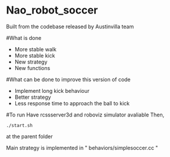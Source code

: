 # Nao_robot_soccer
Built from the codebase released by Austinvilla team 

#What is done 
 * More stable walk
 * More stable kick 
 * New strategy 
 * New functions 

#What can be done to improve this version of code 
 * Implement long kick behaviour 
 * Better strategy 
 * Less response time to approach the ball to kick

#To run 
Have rcssserver3d and roboviz simulator avaliable 
Then,

```
./start.sh
```
 at the parent folder 

Main strategy is implemented in " behaviors/simplesoccer.cc " 
